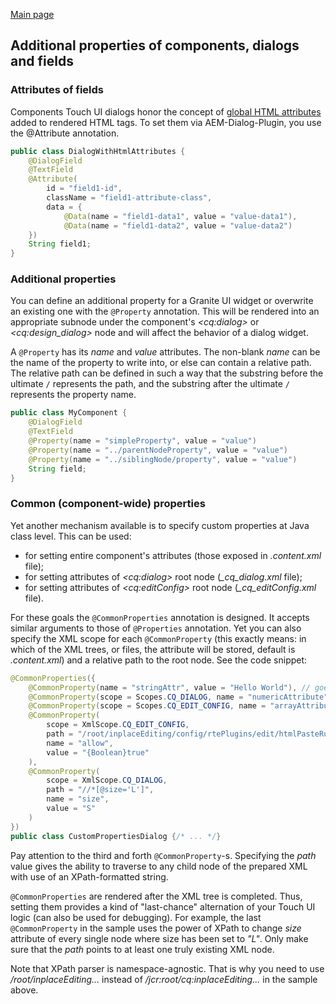 <!--
layout: md-content
title: Additional properties
-->

[Main page](../../../README.md)

## Additional properties of components, dialogs and fields

### Attributes of fields
Components Touch UI dialogs honor the concept of [global HTML attributes](https://helpx.adobe.com/experience-manager/6-5/sites/developing/using/reference-materials/granite-ui/api/jcr_root/libs/granite/ui/docs/server/commonattrs.html) added to rendered HTML tags. To set them via AEM-Dialog-Plugin, you use the @Attribute annotation.
```java
public class DialogWithHtmlAttributes {
    @DialogField
    @TextField
    @Attribute(
        id = "field1-id",
        className = "field1-attribute-class",
        data = {
            @Data(name = "field1-data1", value = "value-data1"),
            @Data(name = "field1-data2", value = "value-data2")
    })
    String field1;
}
```

### Additional properties

You can define an additional property for a Granite UI widget or overwrite an existing one with the `@Property` annotation. This will be rendered into an appropriate subnode under the component's *\<cq:dialog>* or *\<cq:design_dialog>* node and will affect the behavior of a dialog widget.

A `@Property` has its *name* and *value* attributes. The non-blank *name* can be the name of the property to write into, or else can contain a relative path. The relative path can be defined in such a way that the substring before the ultimate `/` represents the path, and the substring after the ultimate `/` represents the property name.

```java
public class MyComponent {
    @DialogField
    @TextField
    @Property(name = "simpleProperty", value = "value")
    @Property(name = "../parentNodeProperty", value = "value")
    @Property(name = "../siblingNode/property", value = "value")
    String field;
}
```

### Common (component-wide) properties

Yet another mechanism available is to specify custom properties at Java class level. This can be used:

- for setting entire component's attributes (those exposed in *.content.xml* file);
- for setting attributes of *\<cq:dialog>* root node (*_cq_dialog.xml* file);
- for setting attributes of *\<cq:editConfig>* root node (*_cq_editConfig.xml* file).

For these goals the `@CommonProperties` annotation is designed. It accepts similar arguments to those of `@Properties` annotation. Yet you can also specify the XML scope for each `@CommonProperty` (this exactly means: in which of the XML trees, or files, the attribute will be stored, default is *.content.xml*) and a relative path to the root node. See the code snippet:

```java
@CommonProperties({
    @CommonProperty(name = "stringAttr", value = "Hello World"), // goes to .content.xml by default
    @CommonProperty(scope = Scopes.CQ_DIALOG, name = "numericAttribute", value = "{Long}-1000"),
    @CommonProperty(scope = Scopes.CQ_EDIT_CONFIG, name = "arrayAttribute", value = "[any,many,minny,moe]"),
    @CommonProperty(
        scope = XmlScope.CQ_EDIT_CONFIG,
        path = "/root/inplaceEditing/config/rtePlugins/edit/htmlPasteRules/table",
        name = "allow",
        value = "{Boolean}true"
    ),
    @CommonProperty(
        scope = XmlScope.CQ_DIALOG,
        path = "//*[@size='L']",
        name = "size",
        value = "S"
    )
})
public class CustomPropertiesDialog {/* ... */}
```

Pay attention to the third and forth `@CommonProperty`-s. Specifying the *path* value gives the ability to traverse to any child node of the prepared XML with use of an XPath-formatted string.

`@CommonProperties` are rendered after the XML tree is completed. Thus, setting them provides a kind of "last-chance" alternation of your Touch UI logic (can also be used for debugging). For example, the last `@CommonProperty` in the sample uses the power of XPath to change *size* attribute of every single node where size has been set to *"L"*. Only make sure that the *path* points to at least one truly existing XML node.

Note that XPath parser is namespace-agnostic. That is why you need to use */root/inplaceEditing...* instead of */jcr:root/cq:inplaceEditing...* in the sample above.

